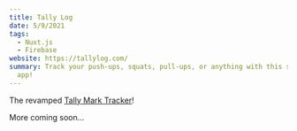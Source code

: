 ```yaml
---
title: Tally Log
date: 5/9/2021
tags:
  - Nuxt.js
  - Firebase
website: https://tallylog.com/
summary: Track your push-ups, squats, pull-ups, or anything with this simple tracking
  app!
---
```


The revamped [Tally Mark Tracker](https://tallymarktracker.netlify.app/)! 

More coming soon...
